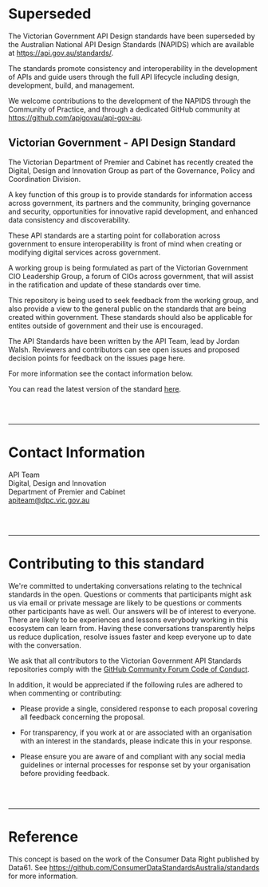 # Superseded

The Victorian Government API Design standards have been superseded by the Australian National API Design Standards (NAPIDS) which are available at https://api.gov.au/standards/.

The standards promote consistency and interoperability in the development of APIs and guide users through the full API lifecycle including design, development, build, and management.

We welcome contributions to the development of the NAPIDS through the Community of Practice, and through a dedicated GitHub community at https://github.com/apigovau/api-gov-au.


## Victorian Government - API Design Standard

The Victorian Department of Premier and Cabinet has recently created the Digital, Design and Innovation Group as part of the Governance, Policy and Coordination Division.

A key function of this group is to provide standards for information access across government, its partners and the community, bringing governance and security, opportunities for innovative rapid development, and enhanced data consistency and discoverability.

These API standards are a starting point for collaboration across government to ensure interoperability is front of mind when creating or modifying digital services across government.

A working group is being formulated as part of the Victorian Government CIO Leadership Group, a forum of CIOs across government, that will assist in the ratification and update of these standards over time.

This repository is being used to seek feedback from the working group, and also provide a view to the general public on the standards that are being created within government.  These standards should also be applicable for entites outside of government and their use is encouraged.

The API Standards have been written by the API Team, lead by Jordan Walsh.  Reviewers and contributors can see open issues and proposed decision points for feedback on the issues page here.

For more information see the contact information below.

You can read the latest version of the standard [here](api-standards.md).


<br /><br />
______________________________________________________________________________
# Contact Information

API Team<br/>
Digital, Design and Innovation<br/>
Department of Premier and Cabinet<br/>
[apiteam@dpc.vic.gov.au](mailto:apiteam@dpc.vic.gov.au)


<br /><br />
______________________________________________________________________________

# Contributing to this standard 

We're committed to undertaking conversations relating to the technical standards in the open. Questions or comments that participants might ask us via email or private message are likely to be questions or comments other participants have as well. Our answers will be of interest to everyone. There are likely to be experiences and lessons everybody working in this ecosystem can learn from. Having these conversations transparently helps us reduce duplication, resolve issues faster and keep everyone up to date with the conversation.

We ask that all contributors to the Victorian Government API Standards repositories comply with the [GitHub Community Forum Code of Conduct](https://help.github.com/articles/github-community-forum-code-of-conduct/).

In addition, it would be appreciated if the following rules are adhered to when commenting or contributing:

- Please provide a single, considered response to each proposal covering all feedback concerning the proposal.

- For transparency, if you work at or are associated with an organisation with an interest in the standards, please indicate this in your response.

- Please ensure you are aware of and compliant with any social media guidelines or internal processes for response set by your organisation before providing feedback.


<br /><br />
______________________________________________________________________________
# Reference

This concept is based on the work of the Consumer Data Right published by Data61. See https://github.com/ConsumerDataStandardsAustralia/standards for more information.
